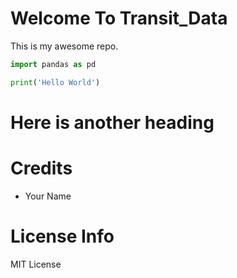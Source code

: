 # Welcome To Transit_Data

This is my awesome repo.

```Python
import pandas as pd

print('Hello World')
```

# Here is another heading


# Credits

- Your Name

# License Info

MIT License
